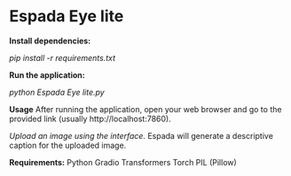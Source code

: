 # Espada Eye lite

**Install dependencies:**

_pip install -r requirements.txt_

**Run the application:**

_python Espada Eye lite.py_

**Usage**
After running the application, open your web browser and go to the provided link (usually http://localhost:7860).

_Upload an image using the interface._
Espada will generate a descriptive caption for the uploaded image.

**Requirements:**
Python
Gradio
Transformers
Torch
PIL (Pillow)
